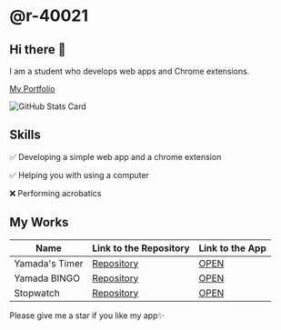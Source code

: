 # @r-40021
## Hi there 👋
I am a student who develops web apps and Chrome extensions.

[My Portfolio](https://r-40021.github.io/)

![GitHub Stats Card](https://github-readme-stats.vercel.app/api?username=r-40021&count_private=true&theme=react)

## Skills
✅ Developing a simple web app and a chrome extension

✅ Helping you with using a computer

❌ Performing acrobatics

## My Works
| Name | Link to the Repository | Link to the App |
| ---- | ---- | ---- |
| Yamada's Timer | [Repository](https://github.com/r-40021/countdown-timer) | [OPEN](https://r-40021.github.io/countdown-timer/) |
| Yamada BINGO | [Repository](https://github.com/r-40021/bingo) | [OPEN](https://r-40021.github.io/bingo/) |
| Stopwatch | [Repository](https://github.com/r-40021/stopwatch) | [OPEN](https://r-40021.github.io/stopwatch/) |

Please give me a star if you like my app✨
